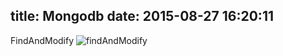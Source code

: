title: Mongodb
date: 2015-08-27 16:20:11
---

FindAndModify
![findAndModify](/hexoblog/img/findAndModify.gif)



